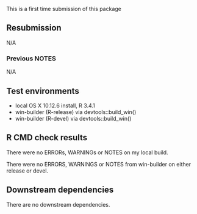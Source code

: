 
This is a first time submission of this package

## Resubmission
N/A

### Previous NOTES
N/A

## Test environments
* local OS X 10.12.6 install, R 3.4.1
* win-builder (R-release) via devtools::build_win()
* win-builder (R-devel) via devtools::build_win()

## R CMD check results
There were no ERRORs, WARNINGs or NOTES on my local build.

There were no ERRORS, WARNINGS or NOTES from win-builder on either release or devel.

## Downstream dependencies
There are no downstream dependencies.

